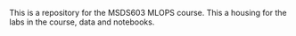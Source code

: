 This is a repository for the MSDS603 MLOPS course.
This a housing for the labs in the course, data and notebooks.
